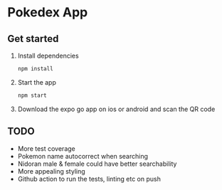 # Pokedex App

## Get started

1. Install dependencies

   ```bash
   npm install
   ```

2. Start the app

   ```bash
   npm start
   ```

3. Download the expo go app on ios or android and scan the QR code

## TODO

- More test coverage
- Pokemon name autocorrect when searching
- Nidoran male & female could have better searchability
- More appealing styling
- Github action to run the tests, linting etc on push
